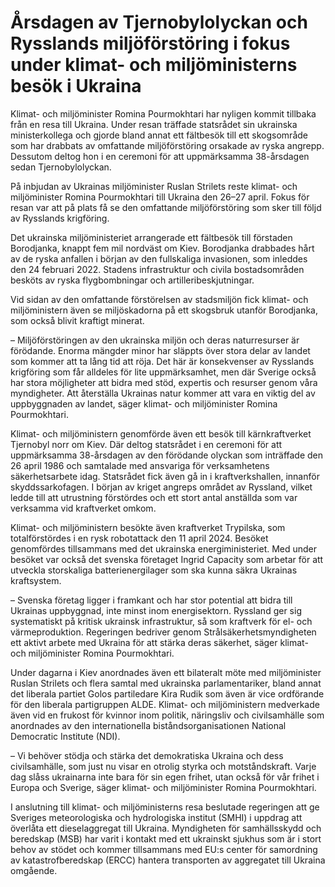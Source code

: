 # Årsdagen av Tjernobylolyckan och Rysslands miljöförstöring i fokus under klimat- och miljöministerns besök i Ukraina

Klimat\- och miljöminister Romina Pourmokhtari har nyligen kommit tillbaka från en resa till Ukraina. Under resan träffade statsrådet sin ukrainska ministerkollega och gjorde bland annat ett fältbesök till ett skogsområde som har drabbats av omfattande miljöförstöring orsakade av ryska angrepp. Dessutom deltog hon i en ceremoni för att uppmärksamma 38\-årsdagen sedan Tjernobylolyckan.


På inbjudan av Ukrainas miljöminister Ruslan Strilets reste klimat\- och miljöminister Romina Pourmokhtari till Ukraina den 26–27 april. Fokus för resan var att på plats få se den omfattande miljöförstöring som sker till följd av Rysslands krigföring.

Det ukrainska miljöministeriet arrangerade ett fältbesök till förstaden Borodjanka, knappt fem mil nordväst om Kiev. Borodjanka drabbades hårt av de ryska anfallen i början av den fullskaliga invasionen, som inleddes den 24 februari 2022\. Stadens infrastruktur och civila bostadsområden besköts av ryska flygbombningar och artilleribeskjutningar.

Vid sidan av den omfattande förstörelsen av stadsmiljön fick klimat\- och miljöministern även se miljöskadorna på ett skogsbruk utanför Borodjanka, som också blivit kraftigt minerat.

– Miljöförstöringen av den ukrainska miljön och deras naturresurser är förödande. Enorma mängder minor har släppts över stora delar av landet som kommer att ta lång tid att röja. Det här är konsekvenser av Rysslands krigföring som får alldeles för lite uppmärksamhet, men där Sverige också har stora möjligheter att bidra med stöd, expertis och resurser genom våra myndigheter. Att återställa Ukrainas natur kommer att vara en viktig del av uppbyggnaden av landet, säger klimat\- och miljöminister Romina Pourmokhtari.

Klimat\- och miljöministern genomförde även ett besök till kärnkraftverket Tjernobyl norr om Kiev. Där deltog statsrådet i en ceremoni för att uppmärksamma 38\-årsdagen av den förödande olyckan som inträffade den 26 april 1986 och samtalade med ansvariga för verksamhetens säkerhetsarbete idag. Statsrådet fick även gå in i kraftverkshallen, innanför skyddssarkofagen. I början av kriget angreps området av Ryssland, vilket ledde till att utrustning förstördes och ett stort antal anställda som var verksamma vid kraftverket omkom.

Klimat\- och miljöministern besökte även kraftverket Trypilska, som totalförstördes i en rysk robotattack den 11 april 2024\. Besöket genomfördes tillsammans med det ukrainska energiministeriet. Med under besöket var också det svenska företaget Ingrid Capacity som arbetar för att utveckla storskaliga batterienergilager som ska kunna säkra Ukrainas kraftsystem.

– Svenska företag ligger i framkant och har stor potential att bidra till Ukrainas uppbyggnad, inte minst inom energisektorn. Ryssland ger sig systematiskt på kritisk ukrainsk infrastruktur, så som kraftverk för el\- och värmeproduktion. Regeringen bedriver genom Strålsäkerhetsmyndigheten ett aktivt arbete med Ukraina för att stärka deras säkerhet, säger klimat\- och miljöminister Romina Pourmokhtari.

Under dagarna i Kiev anordnades även ett bilateralt möte med miljöminister Ruslan Strilets och flera samtal med ukrainska parlamentariker, bland annat det liberala partiet Golos partiledare Kira Rudik som även är vice ordförande för den liberala partigruppen ALDE. Klimat\- och miljöministern medverkade även vid en frukost för kvinnor inom politik, näringsliv och civilsamhälle som anordnades av den internationella biståndsorganisationen National Democratic Institute (NDI).

– Vi behöver stödja och stärka det demokratiska Ukraina och dess civilsamhälle, som just nu visar en otrolig styrka och motståndskraft. Varje dag slåss ukrainarna inte bara för sin egen frihet, utan också för vår frihet i Europa och Sverige, säger klimat\- och miljöminister Romina Pourmokhtari.

I anslutning till klimat\- och miljöministerns resa beslutade regeringen att ge Sveriges meteorologiska och hydrologiska institut (SMHI) i uppdrag att överlåta ett dieselaggregat till Ukraina. Myndigheten för samhällsskydd och beredskap (MSB) har varit i kontakt med ett ukrainskt sjukhus som är i stort behov av stödet och kommer tillsammans med EU:s center för samordning av katastrofberedskap (ERCC) hantera transporten av aggregatet till Ukraina omgående.
